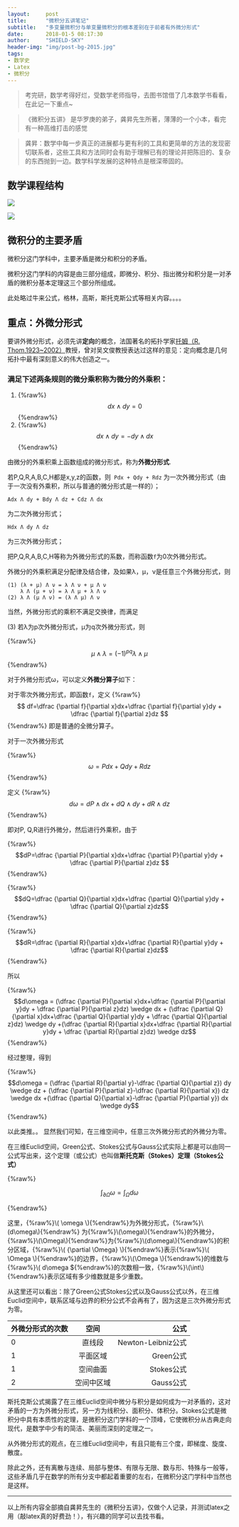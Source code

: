```yaml
---
layout:     post
title:      "微积分五讲笔记"
subtitle:   "多变量微积分与单变量微积分的根本差别在于前者有外微分形式"
date:       2018-01-5 08:17:30
author:     "SHIELD-SKY"
header-img: "img/post-bg-2015.jpg"
tags:
- 数学史
- Latex
- 微积分
---
```

>考完研，数学考得好烂，受数学老师指导，去图书馆借了几本数学书看看，在此记一下重点~

>《微积分五讲》 是华罗庚的弟子，龚昇先生所著，薄薄的一个小本，看完有一种高维打击的感觉


>龚昇：数学中每一步真正的进展都与更有利的工具和更简单的方法的发现密切联系者，这些工具和方法同时会有助于理解已有的理论并把陈旧的、复杂的东西抛到一边。数学科学发展的这种特点是根深蒂固的。

## 数学课程结构

![](/img/math1.png)

![](/img/math2.png)

##  微积分的主要矛盾

微积分这门学科中，主要矛盾是微分和积分的矛盾。

微积分这门学科的内容是由三部分组成，即微分、积分、指出微分和积分是一对矛盾的微积分基本定理这三个部分所组成。

此处略过牛来公式，格林，高斯，斯托克斯公式等相关内容。。。。

## 重点：外微分形式

要讲外微分形式，必须先讲**定向**的概念，法国著名的拓扑学家[托姆（R. Thom,1923~2002）](https://zh.wikipedia.org/wiki/勒内·托姆)教授，曾对吴文俊教授表达过这样的意见：定向概念是几何拓扑中最有深刻意义的伟大创造之一。

### 满足下述两条规则的微分乘积称为微分的外乘积：
1. {%raw%}$$dx\wedge dy = 0$${%endraw%}
2. {%raw%}$$dx\wedge dy=-dy\wedge dx$${%endraw%}


由微分的外乘积乘上函数组成的微分形式，称为**外微分形式**.

若P,Q,R,A,B,C,H都是x,y,z的函数，则``` Pdx + Qdy + Rdz``` 为一次外微分形式（由于一次没有外乘积，所以与普通的微分形式是一样的）；

```
Adx Λ dy + Bdy Λ dz + Cdz Λ dx
```
为二次外微分形式；

```
Hdx Λ dy Λ dz
```
为三次外微分形式；

把P,Q,R,A,B,C,H等称为外微分形式的系数，而称函数```f```为0次外微分形式。

外微分的外乘积满足分配律及结合律，及如果λ，μ，ν是任意三个外微分形式，则

```
(1) (λ + μ) Λ ν = λ Λ ν + μ Λ ν
    λ Λ (μ + ν) = λ Λ μ + λ Λ ν
(2) λ Λ (μ Λ ν) = (λ Λ μ) Λ ν
```
当然，外微分形式的乘积不满足交换律，而满足


(3) 若λ为p次外微分形式，μ为q次外微分形式，则
  
{%raw%}$$ \mu \wedge \lambda =\left( -1\right) ^{pq}\lambda \wedge \mu$$ {%endraw%}

对于外微分形式ω，可以定义**外微分算子**如下：

对于零次外微分形式，即函数```f```，定义
{%raw%}
$$ df=\dfrac {\partial f}{\partial x}dx+\dfrac {\partial f}{\partial y}dy + \dfrac {\partial f}{\partial z}dz $$
{%endraw%}
即是普通的全微分算子。

对于一次外微分形式

{%raw%}
 $$ \omega = Pdx + Qdy + Rdz$$
{%endraw%}

定义
{%raw%}
$$ d\omega = dP \wedge dx + dQ \wedge dy + dR \wedge dz$$
{%endraw%}

即对P, Q,R进行外微分，然后进行外乘积，由于

{%raw%}
$$dP=\dfrac {\partial P}{\partial x}dx+\dfrac {\partial P}{\partial y}dy + \dfrac {\partial P}{\partial z}dz $$
{%endraw%}

{%raw%}
$$dQ=\dfrac {\partial Q}{\partial x}dx+\dfrac {\partial Q}{\partial y}dy + \dfrac {\partial Q}{\partial z}dz$$
{%endraw%}

{%raw%}
$$dR=\dfrac {\partial R}{\partial x}dx+\dfrac {\partial R}{\partial y}dy + \dfrac {\partial R}{\partial z}dz$$
{%endraw%}

所以 
  
{%raw%}
 $$d\omega = (\dfrac {\partial P}{\partial x}dx+\dfrac {\partial P}{\partial y}dy + \dfrac {\partial P}{\partial z}dz) \wedge dx + (\dfrac {\partial Q}{\partial x}dx+\dfrac {\partial Q}{\partial y}dy + \dfrac {\partial Q}{\partial z}dz) \wedge dy +(\dfrac {\partial R}{\partial x}dx+\dfrac {\partial R}{\partial y}dy + \dfrac {\partial R}{\partial z}dz) \wedge dz$$
{%endraw%}

经过整理，得到

{%raw%}
$$d\omega = (\dfrac {\partial R}{\partial y}-\dfrac {\partial Q}{\partial z}) dy \wedge dz + (\dfrac {\partial P}{\partial z}-\dfrac {\partial R}{\partial x}) dz \wedge dx +(\dfrac {\partial Q}{\partial x}-\dfrac {\partial P}{\partial y}) dx \wedge dy$$
{%endraw%}
            
 以此类推。。
 显然我们可知，在三维空间中，任意三次外微分形式的外微分为零。
 
 在三维Euclid空间，Green公式、Stokes公式与Gauss公式实际上都是可以由同一公式写出来，这个定理（或公式）也叫做**斯托克斯（Stokes）定理（Stokes公式）**
 
 {%raw%}
 
 $$\int_{\partial \Omega} \omega = \int_\Omega d \omega$$

 
 {%endraw%}

这里，{%raw%}\\( \omega \\){%endraw%}为外微分形式，{%raw%}\\(d\omega\\){%endraw%} 为{%raw%}\\(\omega\\){%endraw%}的外微分，{%raw%}\\(\Omega\\){%endraw%}为{%raw%}\\(d\omega\\){%endraw%}的积分区域，{%raw%}\\( {\partial \Omega} \\){%endraw%}表示{%raw%}\\( \Omega \\){%endraw%}的边界，{%raw%}\\(\Omega \\){%endraw%}的维数与{%raw%}\\( d\omega ${%endraw%}的次数相一致，{%raw%}\\(\int\\){%endraw%}表示区域有多少维数就是多少重数。

从这里还可以看出：除了Green公式Stokes公式以及Gauss公式以外，在三维Euclid空间中，联系区域与边界的积分公式不会再有了，因为这是三次外微分形式为零。

| 外微分形式的次数        | 空间           | 公式  |
| ------------- |:-------------:| -----:|
| 0     | 直线段 | Newton-Leibniz公式 |
| 1      | 平面区域     |   Green公式 |
| 1 | 空间曲面      |    Stokes公式 |
| 2 | 空间中区域      |    Gauss公式 |


斯托克斯公式揭露了在三维Euclid空间中微分与积分是如何成为一对矛盾的，这对矛盾的一方为外微分形式，另一方为线积分、面积分、体积分。Stokes公式是微积分中具有本质性的定理，是微积分这门学科的一个顶峰，它使微积分从古典走向现代，是数学中少有的简洁、美丽而深刻的定理之一。

从外微分形式的观点，在三维Euclid空间中，有且只能有三个度，即梯度、旋度、散度。

除此之外，还有离散与连续、局部与整体、有限与无限、数与形、特殊与一般等，这些矛盾几乎在数学的所有分支中都起着重要的左右，在微积分这门学科中当然也是这样。

---

以上所有内容全部摘自龚昇先生的《微积分五讲》，仅做个人记录，并测试latex之用（敲latex真的好费劲！），有兴趣的同学可以去找书看。